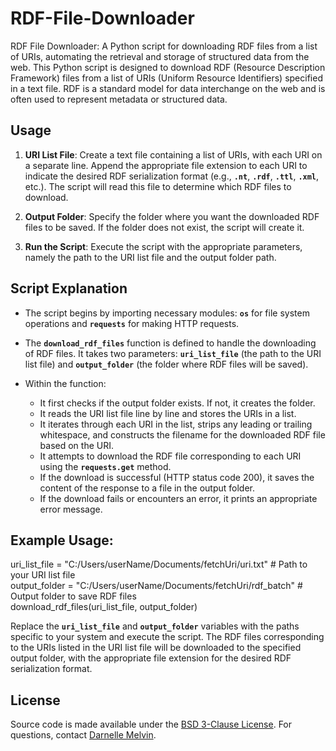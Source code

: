 # RDF-File-Downloader
RDF File Downloader: A Python script for downloading RDF files from a list of URIs, automating the retrieval and storage of structured data from the web.
This Python script is designed to download RDF (Resource Description Framework) files from a list of URIs (Uniform Resource Identifiers) specified in a text file. RDF is a standard model for data interchange on the web and is often used to represent metadata or structured data.

## Usage
1. **URI List File**: Create a text file containing a list of URIs, with each URI on a separate line. Append the appropriate file extension to each URI to indicate the desired RDF serialization format (e.g., **`.nt`**, **`.rdf`**, **`.ttl`**, **`.xml`**, etc.). The script will read this file to determine which RDF files to download.

2. **Output Folder**: Specify the folder where you want the downloaded RDF files to be saved. If the folder does not exist, the script will create it.

3. **Run the Script**: Execute the script with the appropriate parameters, namely the path to the URI list file and the output folder path.

## Script Explanation
- The script begins by importing necessary modules: **`os`** for file system operations and **`requests`** for making HTTP requests.

- The **`download_rdf_files`** function is defined to handle the downloading of RDF files. It takes two parameters: **`uri_list_file`** (the path to the URI list file) and **`output_folder`** (the folder where RDF files will be saved).

- Within the function:

  - It first checks if the output folder exists. If not, it creates the folder. </br>
  - It reads the URI list file line by line and stores the URIs in a list. </br>
  - It iterates through each URI in the list, strips any leading or trailing whitespace, and constructs the filename for the downloaded RDF file based on the URI. </br>
  - It attempts to download the RDF file corresponding to each URI using the **`requests.get`** method. </br>
  - If the download is successful (HTTP status code 200), it saves the content of the response to a file in the output folder. </br>
  - If the download fails or encounters an error, it prints an appropriate error message.

## Example Usage:
uri_list_file = "C:/Users/userName/Documents/fetchUri/uri.txt"  # Path to your URI list file </br>
output_folder = "C:/Users/userName/Documents/fetchUri/rdf_batch"  # Output folder to save RDF files </br>
download_rdf_files(uri_list_file, output_folder) </br>

Replace the **`uri_list_file`** and **`output_folder`** variables with the paths specific to your system and execute the script. The RDF files corresponding to the URIs listed in the URI list file will be downloaded to the specified output folder, with the appropriate file extension for the desired RDF serialization format. </br>

## License
Source code is made available under the [BSD 3-Clause License](https://opensource.org/license/bsd-3-clause). For questions, contact [Darnelle Melvin](https://github.com/darnelleMelvin). 
